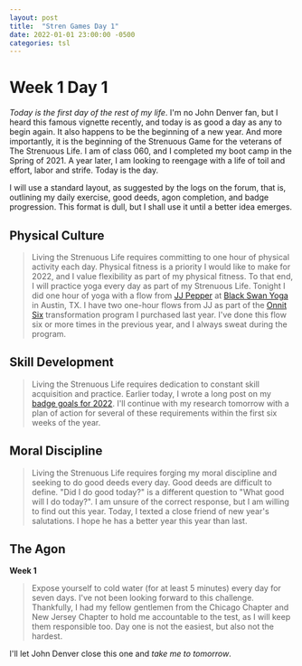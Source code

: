 ```yaml
---
layout: post
title:  "Stren Games Day 1"
date: 2022-01-01 23:00:00 -0500
categories: tsl
---
```

# Week 1 Day 1

*Today is the first day of the rest of my life*. I'm no John Denver fan, but I heard this famous vignette recently, and today is as good a day as any to begin again. It also happens to be the beginning of a new year. And more importantly, it is the beginning of the Strenuous Game for the veterans of The Strenuous Life. I am of class 060, and I completed my boot camp in the Spring of 2021. A year later, I am looking to reengage with a life of toil and effort, labor and strife. Today is the day.

I will use a standard layout, as suggested by the logs on the forum, that is, outlining my daily exercise, good deeds, agon completion, and badge progression. This format is dull, but I shall use it until a better idea emerges.

## Physical Culture
> Living the Strenuous Life requires committing to one hour of physical activity each day.
Physical fitness is a priority I would like to make for 2022, and I value flexibility as part of my physical fitness. To that end, I will practice yoga every day as part of my Strenuous Life. Tonight I did one hour of yoga with a flow from [JJ Pepper](https://www.instagram.com/pepper.painfree.performance) at [Black Swan Yoga](https://blackswanyoga.com/) in Austin, TX. I have two one-hour flows from JJ as part of the [Onnit Six](https://www.onnit.com/tv/onnit-6) transformation program I purchased last year. I've done this flow six or more times in the previous year, and I always sweat during the program.

## Skill Development
> Living the Strenuous Life requires dedication to constant skill acquisition and practice.
Earlier today, I wrote a long post on my [badge goals for 2022](https://stephen-mahon.github.io/tsl/2022/01/01/badge-work.html). I'll continue with my research tomorrow with a plan of action for several of these requirements within the first six weeks of the year.

## Moral Discipline
> Living the Strenuous Life requires forging my moral discipline and seeking to do good deeds every day.
Good deeds are difficult to define. "Did I do good today?" is a different question to "What good will I do today?". I am unsure of the correct response, but I am willing to find out this year. Today, I texted a close friend of new year's salutations. I hope he has a better year this year than last.

## The Agon
**Week 1**
> Expose yourself to cold water (for at least 5 minutes) every day for seven days.
I've not been looking forward to this challenge. Thankfully, I had my fellow gentlemen from the Chicago Chapter and New Jersey Chapter to hold me accountable to the test, as I will keep them responsible too. Day one is not the easiest, but also not the hardest.

I'll let John Denver close this one and *take me to tomorrow*.
